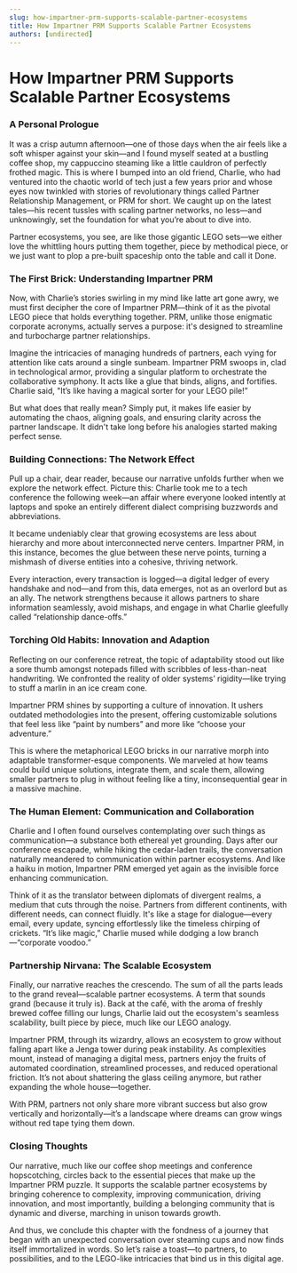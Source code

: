 ```yaml
---
slug: how-impartner-prm-supports-scalable-partner-ecosystems
title: How Impartner PRM Supports Scalable Partner Ecosystems
authors: [undirected]
---
```



# How Impartner PRM Supports Scalable Partner Ecosystems

### A Personal Prologue

It was a crisp autumn afternoon—one of those days when the air feels like a soft whisper against your skin—and I found myself seated at a bustling coffee shop, my cappuccino steaming like a little cauldron of perfectly frothed magic. This is where I bumped into an old friend, Charlie, who had ventured into the chaotic world of tech just a few years prior and whose eyes now twinkled with stories of revolutionary things called Partner Relationship Management, or PRM for short. We caught up on the latest tales—his recent tussles with scaling partner networks, no less—and unknowingly, set the foundation for what you’re about to dive into. 

Partner ecosystems, you see, are like those gigantic LEGO sets—we either love the whittling hours putting them together, piece by methodical piece, or we just want to plop a pre-built spaceship onto the table and call it Done.

### The First Brick: Understanding Impartner PRM

Now, with Charlie’s stories swirling in my mind like latte art gone awry, we must first decipher the core of Impartner PRM—think of it as the pivotal LEGO piece that holds everything together. PRM, unlike those enigmatic corporate acronyms, actually serves a purpose: it's designed to streamline and turbocharge partner relationships. 

Imagine the intricacies of managing hundreds of partners, each vying for attention like cats around a single sunbeam. Impartner PRM swoops in, clad in technological armor, providing a singular platform to orchestrate the collaborative symphony. It acts like a glue that binds, aligns, and fortifies. Charlie said, "It’s like having a magical sorter for your LEGO pile!” 

But what does that really mean? Simply put, it makes life easier by automating the chaos, aligning goals, and ensuring clarity across the partner landscape. It didn't take long before his analogies started making perfect sense.

### Building Connections: The Network Effect

Pull up a chair, dear reader, because our narrative unfolds further when we explore the network effect. Picture this: Charlie took me to a tech conference the following week—an affair where everyone looked intently at laptops and spoke an entirely different dialect comprising buzzwords and abbreviations. 

It became undeniably clear that growing ecosystems are less about hierarchy and more about interconnected nerve centers. Impartner PRM, in this instance, becomes the glue between these nerve points, turning a mishmash of diverse entities into a cohesive, thriving network. 

Every interaction, every transaction is logged—a digital ledger of every handshake and nod—and from this, data emerges, not as an overlord but as an ally. The network strengthens because it allows partners to share information seamlessly, avoid mishaps, and engage in what Charlie gleefully called “relationship dance-offs.”

### Torching Old Habits: Innovation and Adaption

Reflecting on our conference retreat, the topic of adaptability stood out like a sore thumb amongst notepads filled with scribbles of less-than-neat handwriting. We confronted the reality of older systems’ rigidity—like trying to stuff a marlin in an ice cream cone. 

Impartner PRM shines by supporting a culture of innovation. It ushers outdated methodologies into the present, offering customizable solutions that feel less like “paint by numbers” and more like “choose your adventure.” 

This is where the metaphorical LEGO bricks in our narrative morph into adaptable transformer-esque components. We marveled at how teams could build unique solutions, integrate them, and scale them, allowing smaller partners to plug in without feeling like a tiny, inconsequential gear in a massive machine. 

### The Human Element: Communication and Collaboration

Charlie and I often found ourselves contemplating over such things as communication—a substance both ethereal yet grounding. Days after our conference escapade, while hiking the cedar-laden trails, the conversation naturally meandered to communication within partner ecosystems. And like a haiku in motion, Impartner PRM emerged yet again as the invisible force enhancing communication. 

Think of it as the translator between diplomats of divergent realms, a medium that cuts through the noise. Partners from different continents, with different needs, can connect fluidly. It's like a stage for dialogue—every email, every update, syncing effortlessly like the timeless chirping of crickets. “It’s like magic,” Charlie mused while dodging a low branch—“corporate voodoo.”

### Partnership Nirvana: The Scalable Ecosystem

Finally, our narrative reaches the crescendo. The sum of all the parts leads to the grand reveal—scalable partner ecosystems. A term that sounds grand (because it truly is). Back at the café, with the aroma of freshly brewed coffee filling our lungs, Charlie laid out the ecosystem's seamless scalability, built piece by piece, much like our LEGO analogy.

Impartner PRM, through its wizardry, allows an ecosystem to grow without falling apart like a Jenga tower during peak instability. As complexities mount, instead of managing a digital mess, partners enjoy the fruits of automated coordination, streamlined processes, and reduced operational friction. It’s not about shattering the glass ceiling anymore, but rather expanding the whole house—together.

With PRM, partners not only share more vibrant success but also grow vertically and horizontally—it’s a landscape where dreams can grow wings without red tape tying them down. 

### Closing Thoughts

Our narrative, much like our coffee shop meetings and conference hopscotching, circles back to the essential pieces that make up the Impartner PRM puzzle. It supports the scalable partner ecosystems by bringing coherence to complexity, improving communication, driving innovation, and most importantly, building a belonging community that is dynamic and diverse, marching in unison towards growth.

And thus, we conclude this chapter with the fondness of a journey that began with an unexpected conversation over steaming cups and now finds itself immortalized in words. So let’s raise a toast—to partners, to possibilities, and to the LEGO-like intricacies that bind us in this digital age.